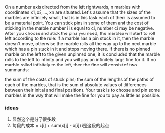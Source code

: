 On a number axis directed from the left rightwards, n marbles with coordinates x1, x2, ..., xn are situated. Let's assume that the sizes of the marbles are infinitely small, that is in this task each of them is assumed to be a material point. You can stick pins in some of them and the cost of sticking in the marble number i is equal to ci, number ci may be negative. After you choose and stick the pins you need, the marbles will start to roll left according to the rule: if a marble has a pin stuck in it, then the marble doesn't move, otherwise the marble rolls all the way up to the next marble which has a pin stuck in it and stops moving there. If there is no pinned marble on the left to the given unpinned one, it is concluded that the marble rolls to the left to infinity and you will pay an infinitely large fine for it. If no marble rolled infinitely to the left, then the fine will consist of two summands:

the sum of the costs of stuck pins;
the sum of the lengths of the paths of each of the marbles, that is the sum of absolute values of differences between their initial and final positions.
Your task is to choose and pin some marbles in the way that will make the fine for you to pay as little as possible.


### ideas
1. 显然这个是分了很多段
2. 每段的成本 = c[i] + sum(x[j] - x[i]) i是这段的起点
